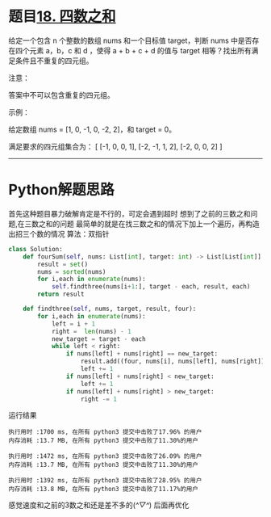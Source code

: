 # 题目[18. 四数之和](https://leetcode-cn.com/problems/4sum/)

给定一个包含 n 个整数的数组 nums 和一个目标值 target，判断 nums 中是否存在四个元素 a，b，c 和 d ，使得 a + b + c + d 的值与 target 相等？找出所有满足条件且不重复的四元组。

注意：

答案中不可以包含重复的四元组。

示例：

给定数组 nums = [1, 0, -1, 0, -2, 2]，和 target = 0。

满足要求的四元组集合为：
[
  [-1,  0, 0, 1],
  [-2, -1, 1, 2],
  [-2,  0, 0, 2]
]

*****

# Python解题思路

首先这种题目暴力破解肯定是不行的，可定会遇到超时
想到了之前的三数之和问题,在三数之和的问题
最简单的就是在找三数之和的情况下加上一个遍历，再构造出招三个数的情况
算法：双指针

```python
class Solution:
    def fourSum(self, nums: List[int], target: int) -> List[List[int]]:
        result = set()
        nums = sorted(nums)
        for i,each in enumerate(nums):
            self.findthree(nums[i+1:], target - each, result, each)
        return result

    def findthree(self, nums, target, result, four):
        for i,each in enumerate(nums):
            left = i + 1
            right =  len(nums) - 1
            new_target = target - each
            while left < right:
                if nums[left] + nums[right] == new_target:
                    result.add((four, nums[i], nums[left], nums[right]))
                    left += 1
                if nums[left] + nums[right] < new_target:
                    left += 1
                if nums[left] + nums[right] > new_target:
                    right -= 1
```

运行结果

```
执行用时 :1700 ms, 在所有 python3 提交中击败了17.96% 的用户
内存消耗 :13.7 MB, 在所有 python3 提交中击败了11.30%的用户

执行用时 :1472 ms, 在所有 python3 提交中击败了26.09% 的用户
内存消耗 :13.7 MB, 在所有 python3 提交中击败了11.30%的用户

执行用时 :1392 ms, 在所有 python3 提交中击败了28.95% 的用户
内存消耗 :13.8 MB, 在所有 python3 提交中击败了11.17%的用户
```

感觉速度和之前的3数之和还是差不多的(*^▽^*)
后面再优化